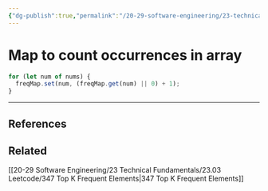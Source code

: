 ```yaml
---
{"dg-publish":true,"permalink":"/20-29-software-engineering/23-technical-fundamentals/22-02-java-script/map-to-count-occurrences-in-array/","tags":["code/question","code/javascript"],"created":"2023-07-19T06:13:10.524-05:00","updated":"2023-10-05T07:10:10.399-05:00"}
---
```


# Map to count occurrences in array

```javascript
for (let num of nums) {
  freqMap.set(num, (freqMap.get(num) || 0) + 1);
}
```

---
## References

## Related
[[20-29 Software Engineering/23 Technical Fundamentals/23.03 Leetcode/347 Top K Frequent Elements\|347 Top K Frequent Elements]]